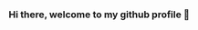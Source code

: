 ### Hi there, welcome to my github profile 👋

<!--![Iyin's GitHub stats](https://github-stats.iyin.me/?username=illiyyin&show=prs_merged,prs_merged_percentage&include_all_commits=true&hide=stars,contribs)
[![Top Langs](https://github-stats.iyin.me/top-langs/?username=illiyyin&layout=compact&exclude_repo=sppd&&hide=php,html,blade,scss,cmake&size_weight=0.5&count_weight=0.5)](https://github.com/illiyyin)
<!--
**illiyyin/illiyyin** is a ✨ _special_ ✨ repository because its `README.md` (this file) appears on your GitHub profile.

Here are some ideas to get you started:

- 🔭 I’m currently working on ...
- 🌱 I’m currently learning ...
- 👯 I’m looking to collaborate on ...
- 🤔 I’m looking for help with ...
- 💬 Ask me about ...
- 📫 How to reach me: ...
- 😄 Pronouns: ...
- ⚡ Fun fact: ...
-->
